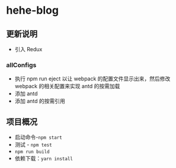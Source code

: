 # hehe-blog

## 更新说明

- 引入 Redux

### allConfigs

- 执行 npm run eject 以让 webpack 的配置文件显示出来，然后修改 webpack 的相关配置来实现 antd 的按需加载
- 添加 antd
- 添加 antd 的按需引用

## 项目概况

- 启动命令-`npm start`
- 测试 - `npm test`
- `npm run build`
- 依赖下载：`yarn install`
